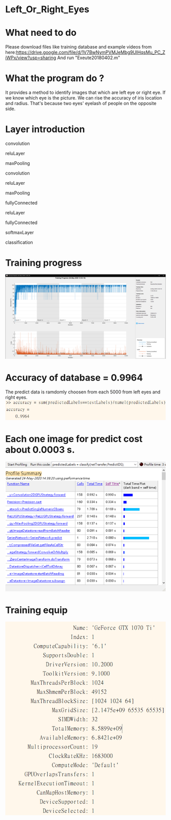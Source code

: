 # Left_Or_Right_Eyes

# What need to do
Please download files like training database and example videos from here:https://drive.google.com/file/d/1V7BwNymPVMJeMbg9UIHqsMu_PC_ZiWPx/view?usp=sharing
And run "Exeute20180402.m"
# What the program do ?
It provides a method to identify images that which are left eye or right eye.
If we know which eye is the picture. 
We can rise the accuracy of iris location and radius. 
That's because two eyes' eyelash of people on the opposite side.

# Layer introduction
convolution

reluLayer

maxPooling

convolution

reluLayer

maxPooling

fullyConnected

reluLayer

fullyConnected

softmaxLayer

classification

# Training progress
![Training_Progress_Image](Training_Progress.png)

# Accuracy of database = 0.9964
The predict data is ramdomly choosen from each 5000 from left eyes and right eyes. ![Accuracy_Image](Accuracy.png)

# Each one image for predict cost about 0.0003 s.
![Predict_Time](Predict_Time.png)

# Training equip
![Gpu_Device](Gpu_Device.png)
